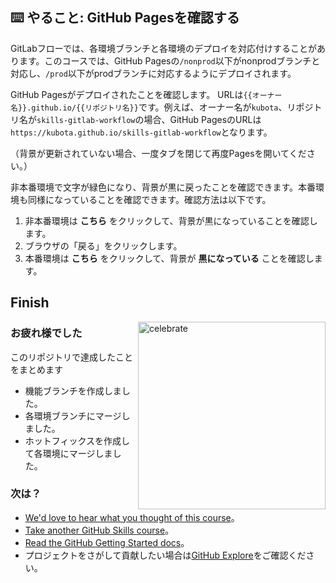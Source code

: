 <!--
  <<< Author notes: Finish >>>
  Review what we learned, ask for feedback, provide next steps.
-->

## ⌨️ やること: GitHub Pagesを確認する

GitLabフローでは、各環境ブランチと各環境のデプロイを対応付けすることがあります。このコースでは、GitHub Pagesの`/nonprod`以下がnonprodブランチと対応し、`/prod`以下がprodブランチに対応するようにデプロイされます。

GitHub Pagesがデプロイされたことを確認します。
URLは`{{オーナー名}}.github.io/{{リポジトリ名}}`です。例えば、オーナー名が`kubota`、リポジトリ名が`skills-gitlab-workflow`の場合、GitHub PagesのURLは`https://kubota.github.io/skills-gitlab-workflow`となります。

（背景が更新されていない場合、一度タブを閉じて再度Pagesを開いてください。）

非本番環境で文字が緑色になり、背景が黒に戻ったことを確認できます。本番環境も同様になっていることを確認できます。確認方法は以下です。

1. 非本番環境は __こちら__ をクリックして、背景が黒になっていることを確認します。
2. ブラウザの「戻る」をクリックします。
3. 本番環境は __こちら__ をクリックして、背景が __黒になっている__ ことを確認します。

## Finish

<img src="https://octodex.github.com/images/snowtocat_final.jpg" alt=celebrate width=300 align=right>

### お疲れ様でした

このリポジトリで達成したことをまとめます

- 機能ブランチを作成しました。
- 各環境ブランチにマージしました。
- ホットフィックスを作成して各環境にマージしました。

### 次は？

- [We'd love to hear what you thought of this course](https://github.com/orgs/skills/discussions/categories/release-based-workflow)。
- [Take another GitHub Skills course](https://github.com/skills)。
- [Read the GitHub Getting Started docs](https://docs.github.com/en/get-started)。
- プロジェクトをさがして貢献したい場合は[GitHub Explore](https://github.com/explore)をご確認ください。